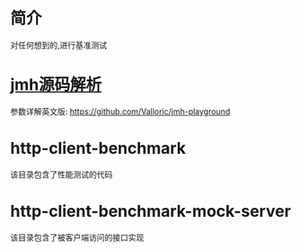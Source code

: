 # 简介
对任何想到的,进行基准测试


# [jmh源码解析](jmh-source/README.md)

参数详解英文版:
https://github.com/Valloric/jmh-playground



# http-client-benchmark
该目录包含了性能测试的代码

# http-client-benchmark-mock-server
该目录包含了被客户端访问的接口实现